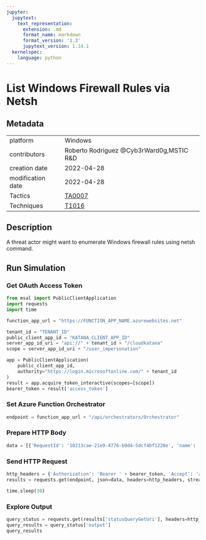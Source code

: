 ```yaml
---
jupyter:
  jupytext:
    text_representation:
      extension: .md
      format_name: markdown
      format_version: '1.3'
      jupytext_version: 1.14.1
  kernelspec:
    language: python
---
```


# List Windows Firewall Rules via Netsh


## Metadata



|                   |    |
|:------------------|:---|
| platform          | Windows |
| contributors      | Roberto Rodriguez @Cyb3rWard0g,MSTIC R&D |
| creation date     | 2022-04-28 |
| modification date | 2022-04-28 |
| Tactics           | [TA0007](https://attack.mitre.org/tactics/TA0007) |
| Techniques        | [T1016](https://attack.mitre.org/techniques/T1016) |


## Description
A threat actor might want to enumerate Windows firewall rules using netsh command.



## Run Simulation


### Get OAuth Access Token

```python
from msal import PublicClientApplication
import requests
import time

function_app_url = "https://FUNCTION_APP_NAME.azurewebsites.net"

tenant_id = "TENANT_ID"
public_client_app_id = "KATANA_CLIENT_APP_ID"
server_app_id_uri = "api://" + tenant_id + "/cloudkatana"
scope = server_app_id_uri + "/user_impersonation"

app = PublicClientApplication(
    public_client_app_id,
    authority="https://login.microsoftonline.com/" + tenant_id
)
result = app.acquire_token_interactive(scopes=[scope])
bearer_token = result['access_token']
```

### Set Azure Function Orchestrator

```python
endpoint = function_app_url + "/api/orchestrators/Orchestrator"
```

### Prepare HTTP Body

```python
data = [{'RequestId': '10213cae-21e9-4776-b9d4-5dcf4bf1228e', 'name': 'List Windows Firewall Rules via Netsh', 'metadata': {'creationDate': '2022-04-28', 'modificationDate': '2022-04-28', 'description': 'A threat actor might want to enumerate Windows firewall rules using netsh command.\n', 'contributors': ['Roberto Rodriguez @Cyb3rWard0g', 'MSTIC R&D'], 'mitreAttack': [{'technique': 'T1016', 'tactics': ['TA0007']}]}, 'steps': [{'schema': 'atomic', 'id': '1dddb866-957a-4cde-8a3d-0209381a831d', 'name': 'List Windows Firewall Rules via Netsh', 'metadata': {'creationDate': '2022-04-28', 'modificationDate': '2022-04-28', 'description': 'A threat actor might want to enumerate Windows firewall rules using netsh command.\n', 'contributors': ['Roberto Rodriguez @Cyb3rWard0g', 'MSTIC R&D'], 'mitreAttack': [{'technique': 'T1016', 'tactics': ['TA0007']}]}, 'execution': {'type': 'ScriptModule', 'platform': 'WindowsHybridWorker', 'executor': 'PowerShell', 'module': {'name': 'invoke-atomicredteam', 'function': 'Invoke-AtomicTest'}, 'parameters': {'AtomicTechnique': ['T1016']}}, 'file_name': 'list_windows_firewall_rules_via_netsh', 'number': 1}]}]
```

### Send HTTP Request

```python
http_headers = {'Authorization': 'Bearer ' + bearer_token, 'Accept': 'application/json','Content-Type': 'application/json'}
results = requests.get(endpoint, json=data, headers=http_headers, stream=False).json()

time.sleep(30)
```

### Explore Output

```python
query_status = requests.get(results['statusQueryGetUri'], headers=http_headers, stream=False).json()
query_results = query_status['output']
query_results
```
